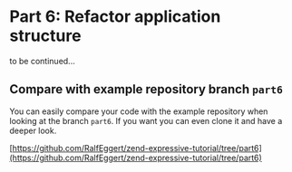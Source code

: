 # Part 6: Refactor application structure

to be continued...

## Compare with example repository branch `part6`

You can easily compare your code with the example repository when looking 
at the branch `part6`. If you want you can even clone it and have a deeper
look.

[https://github.com/RalfEggert/zend-expressive-tutorial/tree/part6](https://github.com/RalfEggert/zend-expressive-tutorial/tree/part6)
